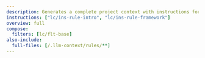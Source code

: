 ```yaml
---
description: Generates a complete project context with instructions for creating focused rules, including new chat prefixes and common guidelines. Includes all rule files in full content for reference. Use for efficient rule creation tasks.
instructions: ["lc/ins-rule-intro", "lc/ins-rule-framework"]
overview: full
compose:
  filters: [lc/flt-base]
also-include:
  full-files: [/.llm-context/rules/**]
---
```

